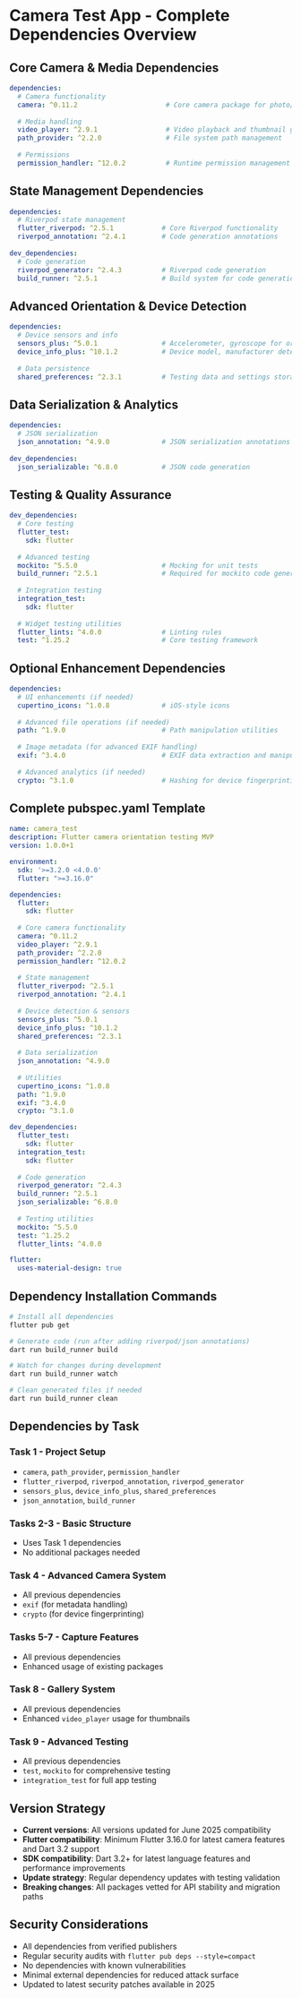 # Camera Test App - Complete Dependencies Overview

## Core Camera & Media Dependencies
```yaml
dependencies:
  # Camera functionality
  camera: ^0.11.2                      # Core camera package for photo/video capture
  
  # Media handling
  video_player: ^2.9.1                 # Video playback and thumbnail generation
  path_provider: ^2.2.0                # File system path management
  
  # Permissions
  permission_handler: ^12.0.2          # Runtime permission management
```

## State Management Dependencies
```yaml
dependencies:
  # Riverpod state management
  flutter_riverpod: ^2.5.1            # Core Riverpod functionality
  riverpod_annotation: ^2.4.1         # Code generation annotations
  
dev_dependencies:
  # Code generation
  riverpod_generator: ^2.4.3          # Riverpod code generation
  build_runner: ^2.5.1                # Build system for code generation
```

## Advanced Orientation & Device Detection
```yaml
dependencies:
  # Device sensors and info
  sensors_plus: ^5.0.1                # Accelerometer, gyroscope for orientation
  device_info_plus: ^10.1.2           # Device model, manufacturer detection
  
  # Data persistence
  shared_preferences: ^2.3.1          # Testing data and settings storage
```

## Data Serialization & Analytics
```yaml
dependencies:
  # JSON serialization
  json_annotation: ^4.9.0             # JSON serialization annotations
  
dev_dependencies:
  json_serializable: ^6.8.0           # JSON code generation
```

## Testing & Quality Assurance
```yaml
dev_dependencies:
  # Core testing
  flutter_test:
    sdk: flutter
  
  # Advanced testing
  mockito: ^5.5.0                     # Mocking for unit tests
  build_runner: ^2.5.1                # Required for mockito code generation
  
  # Integration testing
  integration_test:
    sdk: flutter
  
  # Widget testing utilities
  flutter_lints: ^4.0.0               # Linting rules
  test: ^1.25.2                       # Core testing framework
```

## Optional Enhancement Dependencies
```yaml
dependencies:
  # UI enhancements (if needed)
  cupertino_icons: ^1.0.8             # iOS-style icons
  
  # Advanced file operations (if needed)
  path: ^1.9.0                        # Path manipulation utilities
  
  # Image metadata (for advanced EXIF handling)
  exif: ^3.4.0                        # EXIF data extraction and manipulation
  
  # Advanced analytics (if needed)
  crypto: ^3.1.0                      # Hashing for device fingerprinting
```

## Complete pubspec.yaml Template
```yaml
name: camera_test
description: Flutter camera orientation testing MVP
version: 1.0.0+1

environment:
  sdk: '>=3.2.0 <4.0.0'
  flutter: ">=3.16.0"

dependencies:
  flutter:
    sdk: flutter
  
  # Core camera functionality
  camera: ^0.11.2
  video_player: ^2.9.1
  path_provider: ^2.2.0
  permission_handler: ^12.0.2
  
  # State management
  flutter_riverpod: ^2.5.1
  riverpod_annotation: ^2.4.1
  
  # Device detection & sensors
  sensors_plus: ^5.0.1
  device_info_plus: ^10.1.2
  shared_preferences: ^2.3.1
  
  # Data serialization
  json_annotation: ^4.9.0
  
  # Utilities
  cupertino_icons: ^1.0.8
  path: ^1.9.0
  exif: ^3.4.0
  crypto: ^3.1.0

dev_dependencies:
  flutter_test:
    sdk: flutter
  integration_test:
    sdk: flutter
  
  # Code generation
  riverpod_generator: ^2.4.3
  build_runner: ^2.5.1
  json_serializable: ^6.8.0
  
  # Testing utilities
  mockito: ^5.5.0
  test: ^1.25.2
  flutter_lints: ^4.0.0

flutter:
  uses-material-design: true
```

## Dependency Installation Commands
```bash
# Install all dependencies
flutter pub get

# Generate code (run after adding riverpod/json annotations)
dart run build_runner build

# Watch for changes during development
dart run build_runner watch

# Clean generated files if needed
dart run build_runner clean
```

## Dependencies by Task

### Task 1 - Project Setup
- `camera`, `path_provider`, `permission_handler`
- `flutter_riverpod`, `riverpod_annotation`, `riverpod_generator`
- `sensors_plus`, `device_info_plus`, `shared_preferences`
- `json_annotation`, `build_runner`

### Tasks 2-3 - Basic Structure
- Uses Task 1 dependencies
- No additional packages needed

### Task 4 - Advanced Camera System
- All previous dependencies
- `exif` (for metadata handling)
- `crypto` (for device fingerprinting)

### Tasks 5-7 - Capture Features
- All previous dependencies
- Enhanced usage of existing packages

### Task 8 - Gallery System
- All previous dependencies
- Enhanced `video_player` usage for thumbnails

### Task 9 - Advanced Testing
- All previous dependencies
- `test`, `mockito` for comprehensive testing
- `integration_test` for full app testing

## Version Strategy
- **Current versions**: All versions updated for June 2025 compatibility
- **Flutter compatibility**: Minimum Flutter 3.16.0 for latest camera features and Dart 3.2 support
- **SDK compatibility**: Dart 3.2+ for latest language features and performance improvements
- **Update strategy**: Regular dependency updates with testing validation
- **Breaking changes**: All packages vetted for API stability and migration paths

## Security Considerations
- All dependencies from verified publishers
- Regular security audits with `flutter pub deps --style=compact`
- No dependencies with known vulnerabilities
- Minimal external dependencies for reduced attack surface
- Updated to latest security patches available in 2025 